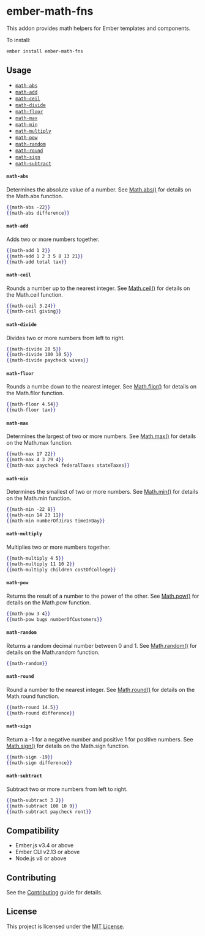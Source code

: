 ember-math-fns
==============================================================================
This addon provides math helpers for Ember templates and components.

To install:

```sh
ember install ember-math-fns
```

Usage
------------------------------------------------------------------------------
* [`math-abs`](#math-abs)
* [`math-add`](#math-add)
* [`math-ceil`](#math-ceil)
* [`math-divide`](#math-divide)
* [`math-floor`](#math-floor)
* [`math-max`](#math-max)
* [`math-min`](#math-min)
* [`math-multiply`](#math-multiply)
* [`math-pow`](#math-pow)
* [`math-random`](#math-random)
* [`math-round`](#math-round)
* [`math-sign`](#math-sign)
* [`math-subtract`](#math-subtract)

#### `math-abs`
Determines the absolute value of a number. See [Math.abs()](https://developer.mozilla.org/en-US/docs/Web/JavaScript/Reference/Global_Objects/Math/abs) for details on the Math.abs function.

```hbs
{{math-abs -22}}
{{math-abs difference}}
```

#### `math-add`
Adds two or more numbers together.

```hbs
{{math-add 1 2}}
{{math-add 1 2 3 5 8 13 21}}
{{math-add total tax}}
```

#### `math-ceil`
Rounds a number up to the nearest integer. See [Math.ceil()](https://developer.mozilla.org/en-US/docs/Web/JavaScript/Reference/Global_Objects/Math/ceil) for details on the Math.ceil function.

```hbs
{{math-ceil 3.24}}
{{math-ceil giving}}
```

#### `math-divide`
Divides two or more numbers from left to right.

```hbs
{{math-divide 20 5}}
{{math-divide 100 10 5}}
{{math-divide paycheck wives}}
```

#### `math-floor`
Rounds a numbe down to the nearest integer. See [Math.fllor()](https://developer.mozilla.org/en-US/docs/Web/JavaScript/Reference/Global_Objects/Math/fllor) for details on the Math.fllor function.

```hbs
{{math-floor 4.54}}
{{math-floor tax}}
```

#### `math-max`
Determines the largest of two or more numbers. See [Math.max()](https://developer.mozilla.org/en-US/docs/Web/JavaScript/Reference/Global_Objects/Math/max) for details on the Math.max function.

```hbs
{{math-max 17 22}}
{{math-max 4 3 29 4}}
{{math-max paycheck federalTaxes stateTaxes}}
```

#### `math-min`
Determines the smallest of two or more numbers. See [Math.min()](https://developer.mozilla.org/en-US/docs/Web/JavaScript/Reference/Global_Objects/Math/min) for details on the Math.min function.

```hbs
{{math-min -22 8}}
{{math-min 14 23 11}}
{{math-min numberOfJiras timeInDay}}
```

#### `math-multiply`
Multiplies two or more numbers together.

```hbs
{{math-multiply 4 5}}
{{math-multiply 11 10 2}}
{{math-multiply children costOfCollege}}
```

#### `math-pow`
Returns the result of a number to the power of the other. See [Math.pow()](https://developer.mozilla.org/en-US/docs/Web/JavaScript/Reference/Global_Objects/Math/pow) for details on the Math.pow function.

```hbs
{{math-pow 3 4}}
{{math-pow bugs numberOfCustomers}}
```

#### `math-random`
Returns a random decimal number between 0 and 1. See [Math.random()](https://developer.mozilla.org/en-US/docs/Web/JavaScript/Reference/Global_Objects/Math/random) for details on the Math.random function.

```hbs
{{math-random}}
```

#### `math-round`
Round a number to the nearest integer. See [Math.round()](https://developer.mozilla.org/en-US/docs/Web/JavaScript/Reference/Global_Objects/Math/round) for details on the Math.round function.

```hbs
{{math-round 14.5}}
{{math-round difference}}
```

#### `math-sign`
Return a -1 for a negative number and positive 1 for positive numbers. See [Math.sign()](https://developer.mozilla.org/en-US/docs/Web/JavaScript/Reference/Global_Objects/Math/sign) for details on the Math.sign function.

```hbs
{{math-sign -19}}
{{math-sign difference}}
```

#### `math-subtract`
Subtract two or more numbers from left to right.

```hbs
{{math-subtract 3 2}}
{{math-subtract 100 10 9}}
{{math-subtract paycheck rent}}
```

Compatibility
------------------------------------------------------------------------------
* Ember.js v3.4 or above
* Ember CLI v2.13 or above
* Node.js v8 or above


Contributing
------------------------------------------------------------------------------
See the [Contributing](CONTRIBUTING.md) guide for details.


License
------------------------------------------------------------------------------
This project is licensed under the [MIT License](LICENSE.md).
